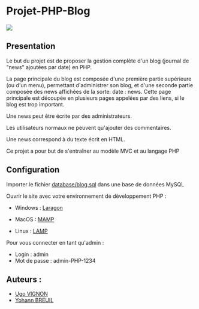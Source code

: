 # Projet-PHP-Blog

<a href="https://www.php.net/"> <img src="https://img.shields.io/badge/PHP-7.4.21-%238892BF"> </a>

## Presentation 

Le but du projet est de proposer la gestion complète d'un blog (journal de "news" ajoutées par date) en PHP.

La page principale du blog est composée d'une première partie supérieure (ou d'un menu), permettant d'administrer son blog, et d'une seconde partie composée des news affichées de la sorte: date : news. Cette page principale est découpée en plusieurs pages appelées par des liens, si le blog est trop important.

Une news peut être écrite par des administrateurs. 

Les utilisateurs normaux ne peuvent qu'ajouter des commentaires. 

Une news correspond à du texte écrit en HTML. 

Ce projet a pour but de s'entraîner au modèle MVC et au langage PHP

## Configuration 

Importer le fichier [database/blog.sql](database/blog.sql) dans une base de données MySQL

Ouvrir le site avec votre environnement de développement PHP :

* Windows : [Laragon](https://laragon.org/)

* MacOS : [MAMP](https://www.mamp.info/fr/downloads/)

* Linux : [LAMP](https://doc.ubuntu-fr.org/lamp)

Pour vous connecter en tant qu'admin : 

* Login : admin 
* Mot de passe : admin-PHP-1234

## Auteurs : 

* [Ugo VIGNON](https://github.com/UgoWithoutH)
* [Yohann BREUIL](https://github.com/DJYohann)